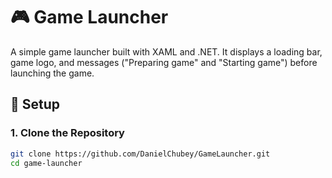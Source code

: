 # 🎮 Game Launcher

A simple game launcher built with XAML and .NET. It displays a loading bar, game logo, and messages ("Preparing game" and "Starting game") before launching the game.

## 📌 Setup

### 1. Clone the Repository  
```sh
git clone https://github.com/DanielChubey/GameLauncher.git  
cd game-launcher  
